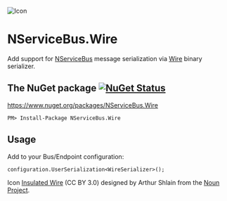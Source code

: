 ![Icon](https://raw.githubusercontent.com/hmemcpy/NServiceBus.Wire/master/icon.png)


# NServiceBus.Wire

Add support for [NServiceBus](http://particular.net/NServiceBus) message serialization via [Wire](https://github.com/rogeralsing/Wire) binary serializer.


## The NuGet package  [![NuGet Status](http://img.shields.io/nuget/v/NServiceBus.Wire.svg?style=flat)](https://www.nuget.org/packages/NServiceBus.Wire/)

https://www.nuget.org/packages/NServiceBus.Wire

    PM> Install-Package NServiceBus.Wire


## Usage

Add to your Bus/Endpoint configuration:

```
configuration.UserSerialization<WireSerializer>();
```

Icon [Insulated Wire](https://thenounproject.com/term/insulated-wire/116162) (CC BY 3.0) designed by Arthur Shlain from the [Noun Project](http://www.thenounproject.com).